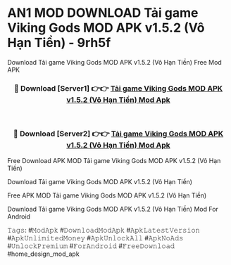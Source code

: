 # AN1 MOD DOWNLOAD Tải game Viking Gods MOD APK v1.5.2 (Vô Hạn Tiền) - 9rh5f
Download Tải game Viking Gods MOD APK v1.5.2 (Vô Hạn Tiền) Free Mod APK

<div align="center">
<h3>🔴 Download [Server1] 👉👉 <a href="https://apk-comot.site?title=Tải_game_Viking_Gods_MOD_APK_v1.5.2_(Vô_Hạn_Tiền)">Tải game Viking Gods MOD APK v1.5.2 (Vô Hạn Tiền) Mod Apk</a></h3><br>

<h3>🔴 Download [Server2] 👉👉 <a href="https://apk-comot.site?title=Tải_game_Viking_Gods_MOD_APK_v1.5.2_(Vô_Hạn_Tiền)">Tải game Viking Gods MOD APK v1.5.2 (Vô Hạn Tiền) Mod Apk</a></h3>
</div>


Free Download APK MOD Tải game Viking Gods MOD APK v1.5.2 (Vô Hạn Tiền)

Download Tải game Viking Gods MOD APK v1.5.2 (Vô Hạn Tiền) 

Free APK MOD Tải game Viking Gods MOD APK v1.5.2 (Vô Hạn Tiền) 

Download Tải game Viking Gods MOD APK v1.5.2 (Vô Hạn Tiền) Mod For Android

𝚃𝚊𝚐𝚜: #𝙼𝚘𝚍𝙰𝚙𝚔 #𝙳𝚘𝚠𝚗𝚕𝚘𝚊𝚍𝙼𝚘𝚍𝙰𝚙𝚔 #𝙰𝚙𝚔𝙻𝚊𝚝𝚎𝚜𝚝𝚅𝚎𝚛𝚜𝚒𝚘𝚗 #𝙰𝚙𝚔𝚄𝚗𝚕𝚒𝚖𝚒𝚝𝚎𝚍𝙼𝚘𝚗𝚎𝚢 #𝙰𝚙𝚔𝚄𝚗𝚕𝚘𝚌𝚔𝙰𝚕𝚕 #𝙰𝚙𝚔𝙽𝚘𝙰𝚍𝚜 #𝚄𝚗𝚕𝚘𝚌𝚔𝙿𝚛𝚎𝚖𝚒𝚞𝚖 #𝙵𝚘𝚛𝙰𝚗𝚍𝚛𝚘𝚒𝚍 #𝙵𝚛𝚎𝚎𝙳𝚘𝚠𝚗𝚕𝚘𝚊𝚍 #home_design_mod_apk